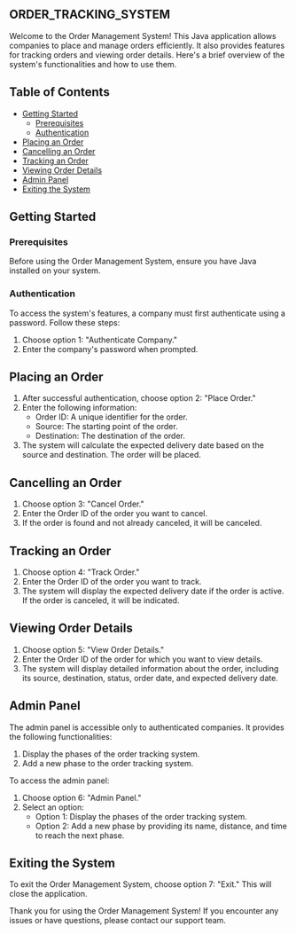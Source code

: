 ## ORDER_TRACKING_SYSTEM

Welcome to the Order Management System! This Java application allows companies to place and manage orders efficiently. It also provides features for tracking orders and viewing order details. Here's a brief overview of the system's functionalities and how to use them.

## Table of Contents
- [Getting Started](#getting-started)
  - [Prerequisites](#prerequisites)
  - [Authentication](#authentication)
- [Placing an Order](#placing-an-order)
- [Cancelling an Order](#cancelling-an-order)
- [Tracking an Order](#tracking-an-order)
- [Viewing Order Details](#viewing-order-details)
- [Admin Panel](#admin-panel)
- [Exiting the System](#exiting-the-system)

## Getting Started

### Prerequisites
Before using the Order Management System, ensure you have Java installed on your system.

### Authentication
To access the system's features, a company must first authenticate using a password. Follow these steps:

1. Choose option 1: "Authenticate Company."
2. Enter the company's password when prompted.

## Placing an Order

1. After successful authentication, choose option 2: "Place Order."
2. Enter the following information:
   - Order ID: A unique identifier for the order.
   - Source: The starting point of the order.
   - Destination: The destination of the order.
3. The system will calculate the expected delivery date based on the source and destination. The order will be placed.

## Cancelling an Order

1. Choose option 3: "Cancel Order."
2. Enter the Order ID of the order you want to cancel.
3. If the order is found and not already canceled, it will be canceled.

## Tracking an Order

1. Choose option 4: "Track Order."
2. Enter the Order ID of the order you want to track.
3. The system will display the expected delivery date if the order is active. If the order is canceled, it will be indicated.

## Viewing Order Details

1. Choose option 5: "View Order Details."
2. Enter the Order ID of the order for which you want to view details.
3. The system will display detailed information about the order, including its source, destination, status, order date, and expected delivery date.

## Admin Panel

The admin panel is accessible only to authenticated companies. It provides the following functionalities:

1. Display the phases of the order tracking system.
2. Add a new phase to the order tracking system.

To access the admin panel:

1. Choose option 6: "Admin Panel."
2. Select an option:
   - Option 1: Display the phases of the order tracking system.
   - Option 2: Add a new phase by providing its name, distance, and time to reach the next phase.

## Exiting the System

To exit the Order Management System, choose option 7: "Exit." This will close the application.

Thank you for using the Order Management System! If you encounter any issues or have questions, please contact our support team.
